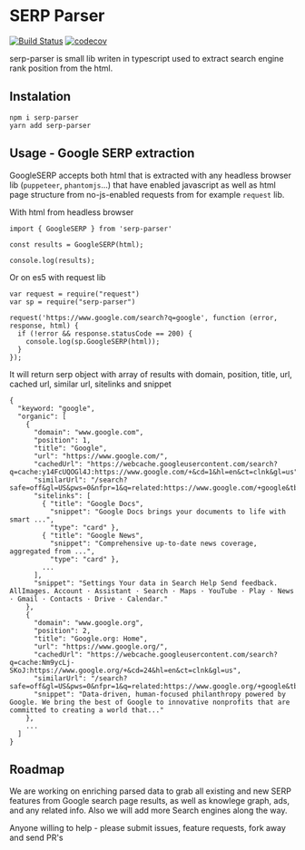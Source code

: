 # SERP Parser

[![Build Status](https://travis-ci.org/zlurad/serp-parser.svg?branch=master)](https://travis-ci.org/zlurad/serp-parser) [![codecov](https://codecov.io/gh/zlurad/serp-parser/branch/master/graph/badge.svg)](https://codecov.io/gh/zlurad/serp-parser)

serp-parser is small lib writen in typescript used to extract search engine rank position from the html. 

## Instalation

```
npm i serp-parser
yarn add serp-parser
```

## Usage - Google SERP extraction

GoogleSERP accepts both html that is extracted with any headless browser lib (`puppeteer`, `phantomjs`...) that have enabled javascript as well as html page structure from no-js-enabled requests from for example `request` lib.

With html from headless browser
```
import { GoogleSERP } from 'serp-parser'

const results = GoogleSERP(html);

console.log(results);
```

Or on es5 with request lib
```
var request = require("request")
var sp = require("serp-parser")

request('https://www.google.com/search?q=google', function (error, response, html) {
  if (!error && response.statusCode == 200) {
    console.log(sp.GoogleSERP(html));
  }
});
```

It will return serp object with array of results with domain, position, title, url, cached url, similar url, sitelinks and snippet 
```
{
  "keyword: "google",
  "organic": [
    {
      "domain": "www.google.com",
      "position": 1,
      "title": "Google",
      "url": "https://www.google.com/",
      "cachedUrl": "https://webcache.googleusercontent.com/search?q=cache:y14FcUQOGl4J:https://www.google.com/+&cd=1&hl=en&ct=clnk&gl=us",
      "similarUrl": "/search?safe=off&gl=US&pws=0&nfpr=1&q=related:https://www.google.com/+google&tbo=1&sa=X&ved=2ahUKEwjm2Mn2ktTfAhUwwVkKHWWeDecQHzAAegQIARAG",
      "sitelinks": [
        { "title": "Google Docs", 
          "snippet": "Google Docs brings your documents to life with smart ...",
          "type": "card" },
        { "title": "Google News", 
          "snippet": "Comprehensive up-to-date news coverage, aggregated from ...",
          "type": "card" },
        ...
      ],
      "snippet": "Settings Your data in Search Help Send feedback. AllImages. Account · Assistant · Search · Maps · YouTube · Play · News · Gmail · Contacts · Drive · Calendar."
    },
    {
      "domain": "www.google.org",
      "position": 2,
      "title": "Google.org: Home",
      "url": "https://www.google.org/",
      "cachedUrl": "https://webcache.googleusercontent.com/search?q=cache:Nm9ycLj-SKoJ:https://www.google.org/+&cd=24&hl=en&ct=clnk&gl=us",
      "similarUrl": "/search?safe=off&gl=US&pws=0&nfpr=1&q=related:https://www.google.org/+google&tbo=1&sa=X&ved=2ahUKEwjm2Mn2ktTfAhUwwVkKHWWeDecQHzAXegQIDBAF",
      "snippet": "Data-driven, human-focused philanthropy powered by Google. We bring the best of Google to innovative nonprofits that are committed to creating a world that..."
    },
    ...
  ]
}
```

## Roadmap

We are working on enriching parsed data to grab all existing and new SERP features from Google search page results, as well as knowlege graph, ads, and any related info. Also we will add more Search engines along the way.

Anyone willing to help - please submit issues, feature requests, fork away and send PR's
